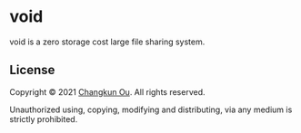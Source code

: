 # void

void is a zero storage cost large file sharing system.

## License

Copyright &copy; 2021 [Changkun Ou](https://changkun.de). All rights reserved.

Unauthorized using, copying, modifying and distributing, via any medium
is strictly prohibited.